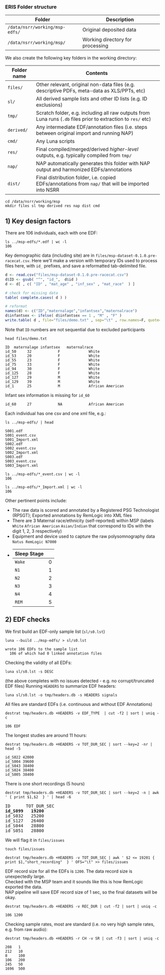 ### ERIS Folder structure

| Folder | Description |
|----|----|
| `/data/nsrr/working/msp-edfs/` | Original deposited data |
| `/data/nsrr/working/msp/` | Working directory for processing |

We also create the following key folders in the working directory:

| Folder name | Contents |
|----|----|
| `files/` | Other relevant, original non-data files (e.g. descriptive PDFs, meta-data as XLS/PPTs, etc) |
| `sl/` | All derived sample lists and other ID lists (e.g. ID exclusions) | 
| `tmp/` | Scratch folder, e.g. including all raw outputs from Luna runs (`.db` files prior to extraction to `res/` etc) |
| `derived/` | Any intermediate EDF/annotation files (i.e. steps between original import and running NAP) |  
| `cmd/` | Any Luna scripts |
| `res/` | Final compiled/merged/derived _higher-level_ outputs, e.g. typically compiled from `tmp/` |  
| `nap/` | NAP automatically generates this folder with NAP output and harmonized EDFs/annotations
| `dist/` | Final distribution folder, i.e. copied EDFs/annotations from `nap/` that will be imported into NSRR |

```
cd /data/nsrr/working/msp
mkdir files sl tmp derived res nap dist cmd
```

## 1) Key design factors


There are 106 individuals, each with one EDF:

```
ls ../msp-edfs/*.edf | wc -l
106
```
Key demographic data (including site) are in
`files/msp-dataset-0.1.0.pre-racecat.csv`. Here we'll
make a version with temporary IDs used to process files here, with
`id_` prefixes, and save a reformatted tab-delimited file.
```R
d <- read.csv("files/msp-dataset-0.1.0.pre-racecat.csv")
d$ID <- gsub( "^", "id_",  d$id ) 
d <- d[ , c( "ID" , "mat_age" , "inf_sex" , "mat_race"  ) ]

# check for missing data
table( complete.cases( d ) )

# reformat
names(d) <- c("ID","maternalage","infantsex","maternalrace") 
d$infantsex <- ifelse( d$infantsex == 1 , "M" , "F" )
write.table( d , file="files/demo.txt" , sep="\t" , row.names=F, quote=F, col.names=T )
```
Note that `ID` numbers are not sequential due to excluded participants
```
head files/demo.txt

ID	maternalage	infantsex	maternalrace
id_50	  32	        F	          White
id_53	  20	        F	          White
id_55	  23	        F	          White
id_75	  33	        F	          White
id_94	  30	        F	          White
id_125	  28	        F	          White
id_127	  29	        M	          White
id_129	  39	        M	          White
id_1	  25	        M	          African American
```
Infant sex information is missing for `id_60`
```
id_60	  27	        NA	          African American
```

Each individual has one csv and one xml file, e.g.:
```
ls ../msp-edfs/ | head
```
```
S001.edf
S001_event.csv
S001_Import.xml
S002.edf
S002_event.csv
S002_Import.xml
S003.edf
S003_event.csv
S003_Import.xml
```
```
ls ../msp-edfs/*_event.csv | wc -l
106

ls ../msp-edfs/*_Import.xml | wc -l
106
```

Other pertinent points include:

  - The raw data is scored and annotated by a Registered PSG Technologist (RPSGT); Exported annotations by RemLogic into XML files
  - There are 3 Maternal race/ethnicity (self-reported) within MSP (labels `White` `African American` `Asian/Indian`
    that correspond to IDs with the digit 1, 2, 3 respectively)
  - Equipment and device used to capture the raw polysomnography data `Natus RemLogic N7000`
  - | Sleep Stage |  |
    |-----|-----|
    | `Wake` | 0 |
    | `N1` |	1	|
    | `N2` |	2	|
    | `N3` |	3	|
    | `N4` |	4	|
    | `REM` |	5	|

## 2) EDF checks

We first build an EDF-only sample list (`sl/s0.lst`)

```
luna --build ../msp-edfs/ > sl/s0.lst
```
```
wrote 106 EDFs to the sample list
  106 of which had 0 linked annotation files
```
Checking the validity of all EDFs:
```
luna sl/s0.lst -s DESC
```
(the above completes with no issues detected - e.g. no corrupt/truncated EDF files)
Running `HEADERS` to summarize EDF headers:

```
luna sl/s0.lst -o tmp/headers.db -s HEADERS signals
```
All files are standard EDFs (i.e. continuous and without EDF Annotations)

```
destrat tmp/headers.db +HEADERS -v EDF_TYPE  | cut -f2 | sort | uniq -c
```
```
106 EDF
```
The longest studies are around 11 hours:
```
destrat tmp/headers.db +HEADERS -v TOT_DUR_SEC | sort --key=2 -nr | head -5
```
```
id_S022	42000
id_S004	39600
id_S043	38400
id_S024	38400
id_S005	38400
```
There is one short recordings (5 hours)
```
destrat tmp/headers.db +HEADERS -v TOT_DUR_SEC | sort --key=2 -n | awk ' { print $1,$2  } ' | head -6
```

<pre>
ID      TOT_DUR_SEC
<b>id_S099   19200</b>
id_S032   25200
id_S127   26400
id_S044   28800
id_S051   28800
</pre>

We will flag it in `files/issues`
```
touch files/issues
```
```
destrat tmp/headers.db +HEADERS -v TOT_DUR_SEC | awk ' $2 <= 19201 { print $1,"short_recording"  } ' OFS="\t" >> files/issues
```
EDF record size for all the EDFs is `1200`. The data record size is unexpectedly large.</br>
Checked with the MSP team and it sounds like this is how RemLogic exported the data.</br>
NAP pipeline will save EDF record size of 1 sec, so the final datasets will be okay.

```
destrat tmp/headers.db +HEADERS -v REC_DUR | cut -f2 | sort | uniq -c
```
```
106 1200
```
Checking sample rates, most are standard (i.e. no very high sample rates, e.g. from raw audio):
```
destrat tmp/headers.db +HEADERS -r CH -v SR | cut -f3 | sort | uniq -c 
```
```
208   1
212   10
8     100
106   200
245   50
1696  500
```
